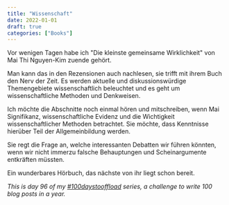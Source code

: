 ```yaml
---
title: "Wissenschaft"
date: 2022-01-01
draft: true
categories: ["Books"]
---
```

Vor wenigen Tagen habe ich "Die kleinste gemeinsame Wirklichkeit" von Mai Thi Nguyen-Kim zuende gehört.

Man kann das in den Rezensionen auch nachlesen, sie trifft mit ihrem Buch den Nerv der Zeit. Es werden aktuelle und diskussionswürdige Themengebiete wissenschaftlich beleuchtet und es geht um wissenschaftliche Methoden und Denkweisen.

Ich möchte die Abschnitte noch einmal hören und mitschreiben, wenn Mai Signifikanz, wissenschaftliche Evidenz und die Wichtigkeit wissenschaftlicher Methoden betrachtet. Sie möchte, dass Kenntnisse hierüber Teil der Allgemeinbildung werden.

Sie regt die Frage an, welche interessanten Debatten wir führen könnten, wenn wir nicht immerzu falsche Behauptungen und Scheinargumente entkräften müssten.

Ein wunderbares Hörbuch, das nächste von ihr liegt schon bereit.

_This is day 96 of my [#100daystooffload](https://100daystooffload.com/) series, a challenge to write 100 blog posts in a year._